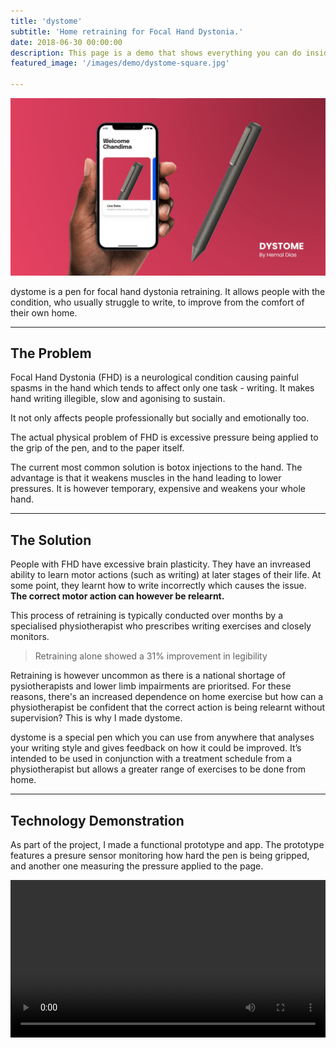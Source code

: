 ```yaml
---
title: 'dystome'
subtitle: 'Home retraining for Focal Hand Dystonia.'
date: 2018-06-30 00:00:00
description: This page is a demo that shows everything you can do inside portfolio and blog posts.
featured_image: '/images/demo/dystome-square.jpg'

---
```


![](\images\dystome\header.jpg)

dystome is a pen for focal hand dystonia retraining. It allows people with the condition, who usually struggle to write, to improve from the comfort of their own home. 

---

## The Problem

Focal Hand Dystonia (FHD) is a neurological condition causing painful spasms in the hand which tends to affect only one task - writing. It makes hand writing illegible, slow and agonising to sustain.



It not only affects people professionally but socially and emotionally too. 



The actual physical problem of FHD is excessive pressure being applied to the grip of the pen, and to the paper itself. 



The current most common solution is botox injections to the hand. The advantage is that it weakens muscles in the hand leading to lower pressures. It is however temporary, expensive and weakens your whole hand. 



---

## The Solution

People with FHD have excessive brain plasticity. They have an invreased ability to learn motor actions (such as writing) at later stages of their life. At some point, they learnt how to write incorrectly which causes the issue. **The correct motor action can however be relearnt.**

This process of retraining is typically conducted over months by a specialised physiotherapist who prescribes writing exercises and closely monitors. 

> Retraining alone showed a 31% improvement in legibility



Retraining is however uncommon as there is a national shortage of pysiotherapists and lower limb impairments are prioritsed. For these reasons, there's an increased dependence on home exercise but how can a physiotherapist be confident that the correct action is being relearnt without supervision? This is why I made dystome.

dystome is a special pen which you can use from anywhere that analyses your writing style and gives feedback on how it could be improved. It’s intended to be used in conjunction with a treatment schedule from a physiotherapist but allows a
greater range of exercises to be done from home.



---

## Technology Demonstration

As part of the project, I made a functional prototype and app. The prototype features a presure sensor monitoring how hard the pen is being gripped, and another one measuring the pressure applied to the page. 

<div>
<video autoplay="autoplay" loop="loop" width="100%">
  <source src="/images/viyu/prototype.mp4" type="video/mp4">
</video>
</div>
